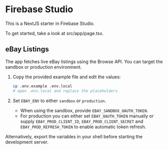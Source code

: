 # Firebase Studio

This is a NextJS starter in Firebase Studio.

To get started, take a look at src/app/page.tsx.

## eBay Listings

The app fetches live eBay listings using the Browse API. You can target the
sandbox or production environment.

1. Copy the provided example file and edit the values:

   ```bash
   cp .env.example .env.local
   # open .env.local and replace the placeholders
   ```

2. Set `EBAY_ENV` to either `sandbox` or `production`.
   - When using the sandbox, provide `EBAY_SANDBOX_OAUTH_TOKEN`.
   - For production you can either set `EBAY_OAUTH_TOKEN` manually or supply
     `EBAY_PROD_CLIENT_ID`, `EBAY_PROD_CLIENT_SECRET` and
     `EBAY_PROD_REFRESH_TOKEN` to enable automatic token refresh.

Alternatively, export the variables in your shell before starting the
development server.
